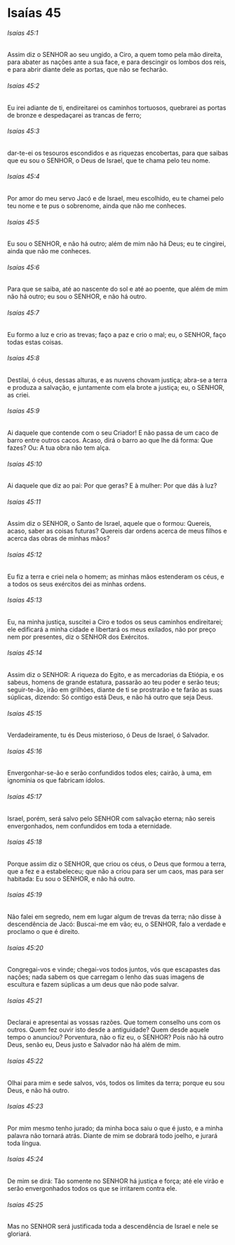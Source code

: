 # Isaías 45

###### Isaías 45:1

Assim diz o SENHOR ao seu ungido, a Ciro, a quem tomo pela mão direita, para abater as nações ante a sua face, e para descingir os lombos dos reis, e para abrir diante dele as portas, que não se fecharão.

###### Isaías 45:2

Eu irei adiante de ti, endireitarei os caminhos tortuosos, quebrarei as portas de bronze e despedaçarei as trancas de ferro;

###### Isaías 45:3

dar-te-ei os tesouros escondidos e as riquezas encobertas, para que saibas que eu sou o SENHOR, o Deus de Israel, que te chama pelo teu nome.

###### Isaías 45:4

Por amor do meu servo Jacó e de Israel, meu escolhido, eu te chamei pelo teu nome e te pus o sobrenome, ainda que não me conheces.

###### Isaías 45:5

Eu sou o SENHOR, e não há outro; além de mim não há Deus; eu te cingirei, ainda que não me conheces.

###### Isaías 45:6

Para que se saiba, até ao nascente do sol e até ao poente, que além de mim não há outro; eu sou o SENHOR, e não há outro.

###### Isaías 45:7

Eu formo a luz e crio as trevas; faço a paz e crio o mal; eu, o SENHOR, faço todas estas coisas.

###### Isaías 45:8

Destilai, ó céus, dessas alturas, e as nuvens chovam justiça; abra-se a terra e produza a salvação, e juntamente com ela brote a justiça; eu, o SENHOR, as criei.

###### Isaías 45:9

Ai daquele que contende com o seu Criador! E não passa de um caco de barro entre outros cacos. Acaso, dirá o barro ao que lhe dá forma: Que fazes? Ou: A tua obra não tem alça.

###### Isaías 45:10

Ai daquele que diz ao pai: Por que geras? E à mulher: Por que dás à luz?

###### Isaías 45:11

Assim diz o SENHOR, o Santo de Israel, aquele que o formou: Quereis, acaso, saber as coisas futuras? Quereis dar ordens acerca de meus filhos e acerca das obras de minhas mãos?

###### Isaías 45:12

Eu fiz a terra e criei nela o homem; as minhas mãos estenderam os céus, e a todos os seus exércitos dei as minhas ordens.

###### Isaías 45:13

Eu, na minha justiça, suscitei a Ciro e todos os seus caminhos endireitarei; ele edificará a minha cidade e libertará os meus exilados, não por preço nem por presentes, diz o SENHOR dos Exércitos.

###### Isaías 45:14

Assim diz o SENHOR: A riqueza do Egito, e as mercadorias da Etiópia, e os sabeus, homens de grande estatura, passarão ao teu poder e serão teus; seguir-te-ão, irão em grilhões, diante de ti se prostrarão e te farão as suas súplicas, dizendo: Só contigo está Deus, e não há outro que seja Deus.

###### Isaías 45:15

Verdadeiramente, tu és Deus misterioso, ó Deus de Israel, ó Salvador.

###### Isaías 45:16

Envergonhar-se-ão e serão confundidos todos eles; cairão, à uma, em ignomínia os que fabricam ídolos.

###### Isaías 45:17

Israel, porém, será salvo pelo SENHOR com salvação eterna; não sereis envergonhados, nem confundidos em toda a eternidade.

###### Isaías 45:18

Porque assim diz o SENHOR, que criou os céus, o Deus que formou a terra, que a fez e a estabeleceu; que não a criou para ser um caos, mas para ser habitada: Eu sou o SENHOR, e não há outro.

###### Isaías 45:19

Não falei em segredo, nem em lugar algum de trevas da terra; não disse à descendência de Jacó: Buscai-me em vão; eu, o SENHOR, falo a verdade e proclamo o que é direito.

###### Isaías 45:20

Congregai-vos e vinde; chegai-vos todos juntos, vós que escapastes das nações; nada sabem os que carregam o lenho das suas imagens de escultura e fazem súplicas a um deus que não pode salvar.

###### Isaías 45:21

Declarai e apresentai as vossas razões. Que tomem conselho uns com os outros. Quem fez ouvir isto desde a antiguidade? Quem desde aquele tempo o anunciou? Porventura, não o fiz eu, o SENHOR? Pois não há outro Deus, senão eu, Deus justo e Salvador não há além de mim.

###### Isaías 45:22

Olhai para mim e sede salvos, vós, todos os limites da terra; porque eu sou Deus, e não há outro.

###### Isaías 45:23

Por mim mesmo tenho jurado; da minha boca saiu o que é justo, e a minha palavra não tornará atrás. Diante de mim se dobrará todo joelho, e jurará toda língua.

###### Isaías 45:24

De mim se dirá: Tão somente no SENHOR há justiça e força; até ele virão e serão envergonhados todos os que se irritarem contra ele.

###### Isaías 45:25

Mas no SENHOR será justificada toda a descendência de Israel e nele se gloriará.

